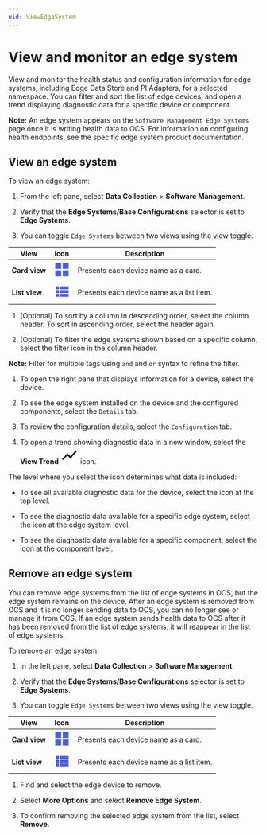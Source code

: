 ```yaml
---
uid: ViewEdgeSystem
---
```


# View and monitor an edge system

View and monitor the health status and configuration information for edge systems, including Edge Data Store and PI Adapters, for a selected namespace. You can filter and sort the list of edge devices, and open a trend displaying diagnostic data for a specific device or component. 

**Note:** An edge system appears on the `Software Management Edge Systems` page once it is writing health data to OCS. For information on configuring health endpoints, see the specific edge system product documentation.

## View an edge system

To view an edge system:

1. From the left pane, select **Data Collection** > **Software Management**.

1. Verify that the **Edge Systems/Base Configurations** selector is set to **Edge Systems**.

1. You can toggle `Edge Systems` between two views using the view toggle.

  | View | Icon | Description |
  |--|--|--|
  | **Card view** | ![card view](../../../_icons/branded/view-grid.svg) | Presents each device name as a card. |
  | **List view** | ![list view](../../../_icons/branded/view-list.svg) | Presents each device name as a list item. |

1. (Optional) To sort by a column in descending order, select the column header. To sort in ascending order, select the header again.

1. (Optional) To filter the edge systems shown based on a specific column, select the filter icon in the column header. 

  **Note:** Filter for multiple tags using `and` and `or` syntax to refine the filter.

1. To open the right pane that displays information for a device, select the device. 

1. To see the edge system installed on the device and the configured components, select the `Details` tab.

1. To review the configuration details, select the `Configuration` tab.

1. To open a trend showing diagnostic data in a new window, select the **View Trend** ![View Trend](../../../_icons/default/chart-line-variant.svg) icon.

  The level where you select the icon determines what data is included:

   - To see all available diagnostic data for the device, select the icon at the top level. 

   - To see the diagnostic data available for a specific edge system, select the icon at the edge system level. 

   - To see the diagnostic data available for a specific component, select the icon at the component level. 

## Remove an edge system

You can remove edge systems from the list of edge systems in OCS, but the edge system remains on the device. After an edge system is removed from OCS and it is no longer sending data to OCS, you can no longer see or manage it from OCS. If an edge system sends health data to OCS after it has been removed from the list of edge systems, it will reappear in the list of edge systems.

To remove an edge system:

1. In the left pane, select **Data Collection** > **Software Management**.

1. Verify that the **Edge Systems/Base Configurations** selector is set to **Edge Systems**.

1. You can toggle `Edge Systems` between two views using the view toggle.

  | View | Icon | Description |
  |--|--|--|
  | **Card view** | ![card view](../../../_icons/branded/view-grid.svg) | Presents each device name as a card. |
  | **List view** | ![list view](../../../_icons/branded/view-list.svg) | Presents each device name as a list item. |

1. Find and select the edge device to remove.

1. Select **More Options** and select **Remove Edge System**.

1. To confirm removing the selected edge system from the list, select **Remove**. 
